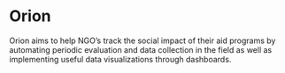 # Orion
Orion aims to help NGO’s track the social impact of their aid programs by automating periodic evaluation and data collection in the field as well as implementing useful data visualizations through dashboards.
